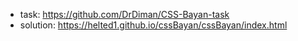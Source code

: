  * task: https://github.com/DrDiman/CSS-Bayan-task
 * solution: https://helted1.github.io/cssBayan/cssBayan/index.html
